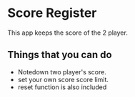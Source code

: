 # Score Register
This app keeps the score of the 2 player.
## Things that you can do
* Notedown two player's score.
* set your own score score limit.
* reset function is also included
